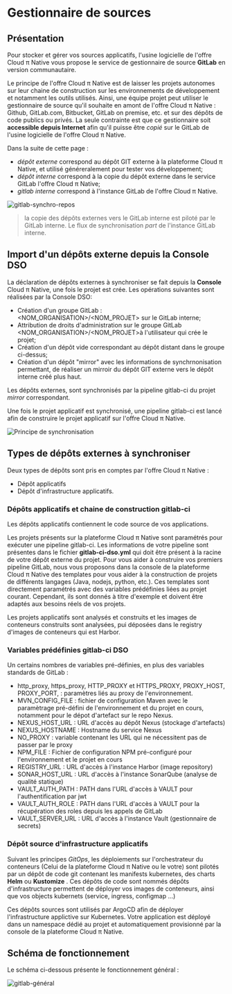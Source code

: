 # Gestionnaire de sources

## Présentation

Pour stocker et gérer vos sources applicatifs, l'usine logicielle de l'offre Cloud π Native vous propose le service de gestionnaire de source **GitLab** en version communautaire.

Le principe de l'offre Cloud π Native est de laisser les projets autonomes sur leur chaine de construction sur les environnements de développement et notamment les outils utilisés. Ainsi, une équipe projet peut utiliser le gestionnaire de source qu'il souhaite en amont de l'offre Cloud π Native : Github, GitLab.com, Bitbucket, GitLab on premise, etc. et sur des dépôts de code publics ou privés. La seule contrainte est que ce gestionnaire soit **accessible depuis Internet** afin qu'il puisse être *copié* sur le GitLab de l'usine logicielle de l'offre Cloud π Native.

Dans la suite de cette page :
  - *dépôt externe* correspond au dépôt GIT externe à la plateforme Cloud π Native, et utilisé généreralement pour tester vos développement;
  - *dépôt interne* correspond à la copie du dépôt externe dans le service GitLab l'offre Cloud π Native;
  - *gitlab interne* correspond à l'instance GitLab de l'offre Cloud π Native.

![gitlab-synchro-repos](/img/repo-sync-01.png)

> la copie des dépôts externes vers le GitLab interne est piloté par le GitLab interne. Le flux de synchronisation *part* de l'instance GitLab interne.

## Import d'un dépôts externe depuis la Console DSO

La déclaration de dépôts externes à synchroniser se fait depuis la **Console** Cloud π Native, une fois le projet est crée. Les opérations suivantes sont réalisées par la Console DSO:
 - Création d'un groupe GitLab : <NOM_ORGANISATION>/<NOM_PROJET> sur le GitLab interne;
 - Attribution de droits d'administration sur le groupe GitLab <NOM_ORGANISATION>/<NOM_PROJET>à l'utilisateur qui crée le projet;
 - Création d'un dépôt vide correspondant au dépôt distant dans le groupe ci-dessus;
 - Création d'un dépôt "mirror" avec les informations de synchrnonisation permettant, de réaliser un mirroir du dépôt GIT externe vers le dépôt interne créé plus haut.

Les dépôts externes, sont synchronisés par la pipeline gitlab-ci du projet *mirror* correspondant.

Une fois le projet applicatif est synchronisé, une pipeline gitlab-ci est lancé afin de construire le projet applicatif sur l'offre Cloud π Native.

![Principe de synchronisation](/img/repo-sync-02.png)

## Types de dépôts externes à synchroniser

Deux types de dépôts sont pris en comptes par l'offre Cloud π Native :

 - Dépôt applicatifs
 - Dépôt d'infrastructure applicatifs.

### Dépôts applicatifs et chaine de construction gitlab-ci

Les dépôts applicatifs contiennent le code source de vos applications.

Les projets présents sur la plateforme Cloud π Native sont paramétrés pour exécuter une pipeline gitlab-ci. Les informations de votre pipeline sont présentes dans le fichier **gitlab-ci-dso.yml** qui doit être présent à la racine de votre dépôt externe du projet. Pour vous aider à construire vos premiers pipeline GitLab, nous vous proposons dans la console de la plateforme Cloud π Native des templates pour vous aider à la construction de projets de différents langages (Java, nodejs, python, etc.). Ces templates sont directement paramétrés avec des variables prédéfinies liées au projet courant. Cependant, ils sont donnés à titre d'exemple et doivent être adaptés aux besoins réels de vos projets.

Les projets applicatifs sont analysés et construits et les images de conteneurs construits sont analysées, pui déposées dans le registry d'images de conteneurs qui est Harbor.

### Variables prédéfinies gitlab-ci DSO

Un certains nombres de variables pré-définies, en plus des variables standards de GitLab :

 - http_proxy, https_proxy, HTTP_PROXY et HTTPS_PROXY, PROXY_HOST, PROXY_PORT,  : paramètres liés au proxy de l'environnement.
 - MVN_CONFIG_FILE : fichier de configuration Maven avec le paramètrage pré-défini de l'environnement et du projet en cours, notamment pour le dépot d'artefact sur le repo Nexus.
 - NEXUS_HOST_URL : URL d'accès au dépôt Nexus (stockage d'artefacts)
 - NEXUS_HOSTNAME : Hostname du service Nexus
 - NO_PROXY : variable contenant les URL qui ne nécessitent pas de passer par le proxy
 - NPM_FILE : Fichier de configuration NPM pré-configuré pour l'environnement et le projet en cours
 - REGISTRY_URL : URL d'accès à l'instance Harbor (image repository)
 - SONAR_HOST_URL : URL d'accès à l'instance SonarQube (analyse de qualité statique)
 - VAULT_AUTH_PATH : PATH dans l'URL d'accès à VAULT pour l'authentification par jwt
 - VAULT_AUTH_ROLE : PATH dans l'URL d'accès à VAULT pour la récupération des roles depuis les appels de GitLab
 - VAULT_SERVER_URL : URL d'accès à l'instance Vault (gestionnaire de secrets)

### Dépôt source d'infrastructure applicatifs

Suivant les principes *GitOps*, les déploiements sur l'orchestrateur du conteneurs (Celui de la plateforme Cloud π Native ou le votre) sont pilotés par un dépôt de code git contenant les manifests kubernetes, des charts **Helm** ou  **Kustomize** . Ces dépôts de code sont nommés dépôts d'infrastructure permettent de déployer vos images de conteneurs, ainsi que vos objects kubernets (service, ingress, configmap ...)

Ces dépôts sources sont utilisés par ArgoCD afin de déployer l'infrastructure applictive sur Kubernetes. Votre application est déployé dans un namespace dédié au projet et automatiquement provisionné par la console de la plateforme Cloud π Native.

## Schéma de fonctionnement
Le schéma ci-dessous présente le fonctionnement général :

![gitlab-général](/img/gitlab.png)
